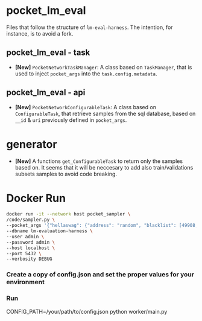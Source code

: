 # pocket_lm_eval
Files that follow the structure of `lm-eval-harness`. The intention, for instance, is to avoid a fork.

## pocket_lm_eval - task
* **[New]** `PocketNetworkTaskManager`: A class based on `TaskManager`,  that is used to inject `pocket_args` into the `task.config.metadata`. 

## pocket_lm_eval - api
* **[New]** `PocketNetworkConfigurableTask`: A class based on `ConfigurableTask`, that retrieve samples from the sql database, based on `__id` & `uri` previously defined in `pocket_args`.

# generator

* **[New]** A functions `get_ConfigurableTask` to return only the samples based on. It seems that it will be neccesary to add also train/validations subsets samples to avoid code breaking.

# Docker Run

```bash
docker run -it --network host pocket_sampler \
/code/sampler.py \
--pocket_args '{"hellaswag": {"address": "random", "blacklist": [49908, 59949], "qty": 1}}' \
--dbname lm-evaluation-harness \
--user admin \
--password admin \
--host localhost \
--port 5432 \
--verbosity DEBUG
```


### Create a copy of config.json and set the proper values for your environment
### Run
CONFIG_PATH=/your/path/to/config.json python worker/main.py

